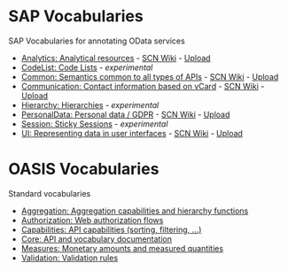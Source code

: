 # SAP Vocabularies
SAP Vocabularies for annotating OData services 
* [Analytics: Analytical resources](Analytics.md) - [SCN Wiki](https://wiki.scn.sap.com/wiki/x/gwWKGw) - [Upload](https://wiki.scn.sap.com/wiki/pages/viewpageattachments.action?pageId=462030211)
* [CodeList: Code Lists](CodeList.md) - *experimental*
* [Common: Semantics common to all types of APIs](Common.md) - [SCN Wiki](https://wiki.scn.sap.com/wiki/x/vh_7Gg) - [Upload](https://wiki.scn.sap.com/wiki/pages/viewpageattachments.action?pageId=448470974)
* [Communication: Contact information based on vCard](Communication.md) - [SCN Wiki](https://wiki.scn.sap.com/wiki/x/ux_7Gg) - [Upload](https://wiki.scn.sap.com/wiki/pages/viewpageattachments.action?pageId=448470971)
* [Hierarchy: Hierarchies](Hierarchy.md) - *experimental*
* [PersonalData: Personal data / GDPR](PersonalData.md) - [SCN Wiki](https://wiki.scn.sap.com/wiki/x/tQGXHQ) - [Upload](https://wiki.scn.sap.com/wiki/pages/viewpageattachments.action?pageId=496435637)
* [Session: Sticky Sessions](Session.md) - *experimental*
* [UI: Representing data in user interfaces](UI.md) - [SCN Wiki](https://wiki.scn.sap.com/wiki/x/uB_7Gg) - [Upload](https://wiki.scn.sap.com/wiki/pages/viewpageattachments.action?pageId=448470968)

# OASIS Vocabularies
Standard vocabularies
* [Aggregation: Aggregation capabilities and hierarchy functions](https://github.com/oasis-tcs/odata-vocabularies/blob/master/vocabularies/Org.OData.Aggregation.V1.md)
* [Authorization: Web authorization flows](https://github.com/oasis-tcs/odata-vocabularies/blob/master/vocabularies/Org.OData.Authorization.V1.md)
* [Capabilities: API capabilities (sorting, filtering, ...)](https://github.com/oasis-tcs/odata-vocabularies/blob/master/vocabularies/Org.OData.Capabilities.V1.md)
* [Core: API and vocabulary documentation](https://github.com/oasis-tcs/odata-vocabularies/blob/master/vocabularies/Org.OData.Core.V1.md)
* [Measures: Monetary amounts and measured quantities](https://github.com/oasis-tcs/odata-vocabularies/blob/master/vocabularies/Org.OData.Measures.V1.md)
* [Validation: Validation rules](https://github.com/oasis-tcs/odata-vocabularies/blob/master/vocabularies/Org.OData.Validation.V1.md)
